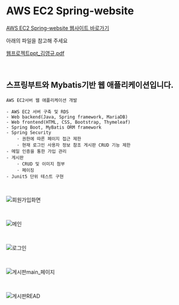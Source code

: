 AWS EC2 Spring-website
===

[AWS EC2 Spring-website 웹사이트 바로가기](http://ec2-52-78-48-191.ap-northeast-2.compute.amazonaws.com:8090/)

아래의 파일을 참고해 주세요

[웹프로젝트ppt_김영규.pdf](https://github.com/KimYoungQ/study/files/6116016/ppt_.pdf)

<br/>

스프링부트와 Mybatis기반 웹 애플리케이션입니다.
---

    AWS EC2서버 웹 애플리케이션 개발
    
    - AWS EC2 서버 구축 및 RDS
    - Web backend(Java, Spring framework, MariaDB)
    - Web frontend(HTML, CSS, Bootstrap, Thymeleaf)
    - Spring Boot, MyBatis ORM framework
    - Spring Security
        · 권한에 따른 페이지 접근 제한
        · 현재 로그인 사용자 정보 참조 게시판 CRUD 기능 제한
    - 메일 인증을 통한 가입 관리
    - 게시판
        · CRUD 및 이미지 첨부
        · 페이징
    - Junit5 단위 테스트 구현

<br/>

![회원가입화면](https://user-images.githubusercontent.com/45932388/109648124-93854a00-7b9d-11eb-9760-706daf8ce0cb.PNG)

<br/>

![메인](https://user-images.githubusercontent.com/45932388/109648263-c3345200-7b9d-11eb-91f4-dad94d70cca0.PNG)

<br/>

![로그인](https://user-images.githubusercontent.com/45932388/109660589-63917300-7bac-11eb-9994-ff9f6e9eb033.PNG)

<br/>

![게시판main_페이지](https://user-images.githubusercontent.com/45932388/108797721-34d53480-75cf-11eb-8dc1-4bfbd61d648e.PNG)

<br/>

![게시판READ](https://user-images.githubusercontent.com/45932388/110634567-70861600-81ed-11eb-98b1-18c2ea46ac46.PNG)


        
   
